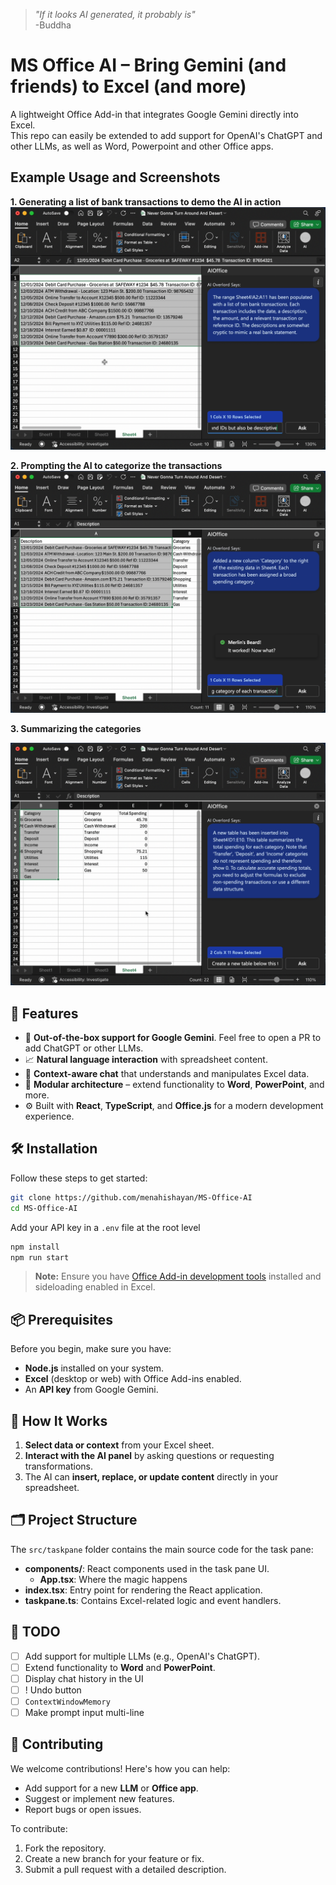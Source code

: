 > _"If it looks AI generated, it probably is"_  
> -Buddha

# MS Office AI – Bring Gemini (and friends) to Excel (and more)

A lightweight Office Add-in that integrates Google Gemini directly into Excel.  
This repo can easily be extended to add support for OpenAI's ChatGPT and other LLMs, as well as Word, Powerpoint and other Office apps.

## Example Usage and Screenshots
<div style="max-width: 48rem;">

<span><strong>1. Generating a list of bank transactions to demo the AI in action</strong></span>
<img src="assets/screenshots/4.png" alt="Screenshot 1" />

<span><strong>2. Prompting the AI to categorize the transactions</strong></span>
<img src="assets/screenshots/5.png" alt="Screenshot 2" />

<span><strong>3. Summarizing the categories</strong></p>
<img src="assets/screenshots/6.png" alt="Screenshot 3" />

</div>

## 🚀 Features

- 🔌 **Out-of-the-box support for Google Gemini**. Feel free to open a PR to add ChatGPT or other LLMs.
- 📈 **Natural language interaction** with spreadsheet content.
- 🧠 **Context-aware chat** that understands and manipulates Excel data.
- 🧩 **Modular architecture** – extend functionality to **Word**, **PowerPoint**, and more.
- ⚙️ Built with **React**, **TypeScript**, and **Office.js** for a modern development experience.

## 🛠️ Installation

Follow these steps to get started:

```bash
git clone https://github.com/menahishayan/MS-Office-AI
cd MS-Office-AI
```
Add your API key in a `.env` file at the root level
```bash
npm install
npm run start
```

> **Note:** Ensure you have [Office Add-in development tools](https://learn.microsoft.com/office/dev/add-ins/overview/office-add-ins) installed and sideloading enabled in Excel.

## 📦 Prerequisites

Before you begin, make sure you have:

- **Node.js** installed on your system.
- **Excel** (desktop or web) with Office Add-ins enabled.
- An **API key** from Google Gemini.

## 💬 How It Works

1. **Select data or context** from your Excel sheet.
2. **Interact with the AI panel** by asking questions or requesting transformations.
3. The AI can **insert, replace, or update content** directly in your spreadsheet.

## 🗂️ Project Structure

The `src/taskpane` folder contains the main source code for the task pane:

- **components/**: React components used in the task pane UI.
  - **App.tsx**: Where the magic happens
- **index.tsx**: Entry point for rendering the React application.
- **taskpane.ts**: Contains Excel-related logic and event handlers.

## 📝 TODO

- [ ] Add support for multiple LLMs (e.g., OpenAI's ChatGPT).
- [ ] Extend functionality to **Word** and **PowerPoint**.
- [ ] Display chat history in the UI
- [ ] ! Undo button
- [ ] `ContextWindowMemory`
- [ ] Make prompt input multi-line

## 🤝 Contributing

We welcome contributions! Here's how you can help:

- Add support for a new **LLM** or **Office app**.
- Suggest or implement new features.
- Report bugs or open issues.

To contribute:

1. Fork the repository.
2. Create a new branch for your feature or fix.
3. Submit a pull request with a detailed description.
